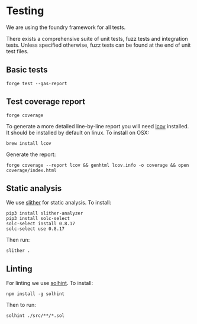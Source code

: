# Testing

We are using the foundry framework for all tests.

There exists a comprehensive suite of unit tests, fuzz tests and integration tests. Unless specified otherwise, fuzz tests can be found at the end of unit test files.

## Basic tests

```
forge test --gas-report
```

## Test coverage report

```
forge coverage
```

To generate a more detailed line-by-line report you will need [lcov](https://github.com/linux-test-project/lcov) installed.
It should be installed by default on linux. To install on OSX:

```
brew install lcov
```

Generate the report:

```
forge coverage --report lcov && genhtml lcov.info -o coverage && open coverage/index.html
```

## Static analysis

We use [slither](https://github.com/crytic/slither/) for static analysis. To install:

```
pip3 install slither-analyzer
pip3 install solc-select
solc-select install 0.8.17
solc-select use 0.8.17
```

Then run:

```
slither .
```

## Linting

For linting we use [solhint](https://github.com/protofire/solhint). To install:

```
npm install -g solhint
```

Then to run:

```
solhint ./src/**/*.sol
```
